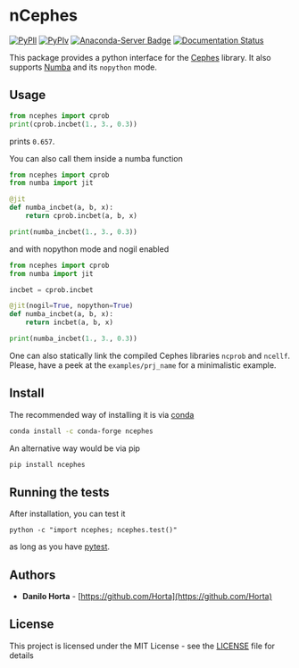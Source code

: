 # nCephes

[![PyPIl](https://img.shields.io/pypi/l/ncephes.svg?style=flat-square)](https://pypi.python.org/pypi/ncephes/)
[![PyPIv](https://img.shields.io/pypi/v/ncephes.svg?style=flat-square)](https://pypi.python.org/pypi/ncephes/)
[![Anaconda-Server Badge](https://anaconda.org/conda-forge/ncephes/badges/version.svg)](https://anaconda.org/conda-forge/ncephes)
[![Documentation Status](https://readthedocs.org/projects/ncephes/badge/?style=flat-square&version=latest)](https://ncephes.readthedocs.io/en/latest/)

This package provides a python interface for the
[Cephes](http://www.netlib.org/cephes/) library.
It also supports [Numba](http://numba.pydata.org) and its ``nopython`` mode.

## Usage

```python
from ncephes import cprob
print(cprob.incbet(1., 3., 0.3))
```
prints ``0.657``.

You can also call them inside a numba function
```python
from ncephes import cprob
from numba import jit

@jit
def numba_incbet(a, b, x):
    return cprob.incbet(a, b, x)

print(numba_incbet(1., 3., 0.3))
```
and with nopython mode and nogil enabled
```python
from ncephes import cprob
from numba import jit

incbet = cprob.incbet

@jit(nogil=True, nopython=True)
def numba_incbet(a, b, x):
    return incbet(a, b, x)

print(numba_incbet(1., 3., 0.3))
```

One can also statically link the compiled Cephes libraries `ncprob` and
`ncellf`. Please, have a peek at the `examples/prj_name` for a minimalistic
example.

## Install

The recommended way of installing it is via
[conda](http://conda.pydata.org/docs/index.html)
```bash
conda install -c conda-forge ncephes
```

An alternative way would be via pip
```bash
pip install ncephes
```

## Running the tests

After installation, you can test it
```
python -c "import ncephes; ncephes.test()"
```
as long as you have [pytest](http://docs.pytest.org/en/latest/).

## Authors

* **Danilo Horta** - [https://github.com/Horta](https://github.com/Horta)

## License

This project is licensed under the MIT License - see the
[LICENSE](LICENSE) file for details
